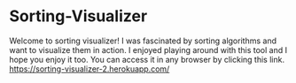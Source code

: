 # Sorting-Visualizer

Welcome to sorting visualizer! I was fascinated by sorting algorithms and want to visualize them in action. I enjoyed playing around with this tool and I hope you enjoy it too. You can access it in any browser by clicking this link. https://sorting-visualizer-2.herokuapp.com/
